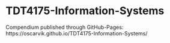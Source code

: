 <h1>TDT4175-Information-Systems</h1>
Compendium published through GitHub-Pages: https://oscarvik.github.io/TDT4175-Information-Systems/
